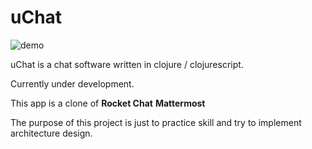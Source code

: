 # uChat

![demo](https://github.com/idhowardgj94/uchat-backend/blob/main/pics/demo-1.png?raw=true)

uChat is a chat software written in clojure / clojurescript.

Currently under development.

This app is a clone of **Rocket Chat** **Mattermost**

The purpose of this project is just to practice skill and try to implement architecture design.


